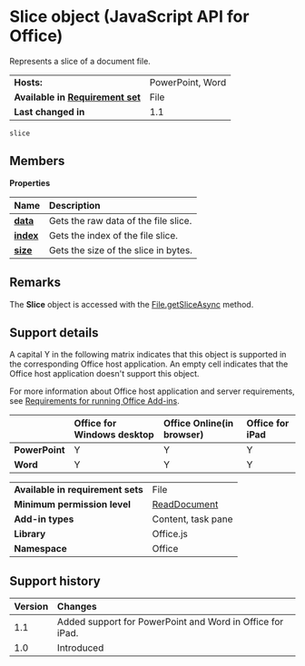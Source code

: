 
# Slice object (JavaScript API for Office)
Represents a slice of a document file.

|||
|:-----|:-----|
|**Hosts:**|PowerPoint, Word|
|**Available in [Requirement set](http://msdn.microsoft.com/library/6b6702f2-b0a5-46ab-a356-8dda897ca8ae%28Office.15%29.aspx)**|File|
|**Last changed in**|1.1|

```
slice
```


## Members


**Properties**


|**Name**|**Description**|
|:-----|:-----|
|**[data](../reference/shared/slice/data-property.md)**|Gets the raw data of the file slice.|
|**[index](../reference/shared/slice/index-property.md)**|Gets the index of the file slice.|
|**[size](../reference/shared/slice/size-property.md)**|Gets the size of the slice in bytes.|

## Remarks

The  **Slice** object is accessed with the [File.getSliceAsync](../reference/shared/file/getsliceasync-method.md) method.


## Support details


A capital Y in the following matrix indicates that this object is supported in the corresponding Office host application. An empty cell indicates that the Office host application doesn't support this object.

For more information about Office host application and server requirements, see [Requirements for running Office Add-ins](http://msdn.microsoft.com/library/67340567-bb9a-498c-96d3-3f52f28c16bc%28Office.15%29.aspx).


||**Office for Windows desktop**|**Office Online(in browser)**|**Office for iPad**|
|:-----|:-----|:-----|:-----|
|**PowerPoint**|Y|Y|Y|
|**Word**|Y|Y|Y|


|||
|:-----|:-----|
|**Available in requirement sets**|File|
|**Minimum permission level**|[ReadDocument](http://msdn.microsoft.com/library/da2efadc-4ebf-45fe-be39-397ac1eb1dbd%28Office.15%29.aspx)|
|**Add-in types**|Content, task pane|
|**Library**|Office.js|
|**Namespace**|Office|

## Support history




|**Version**|**Changes**|
|:-----|:-----|
|1.1|Added support for PowerPoint and Word in Office for iPad.|
|1.0|Introduced|
